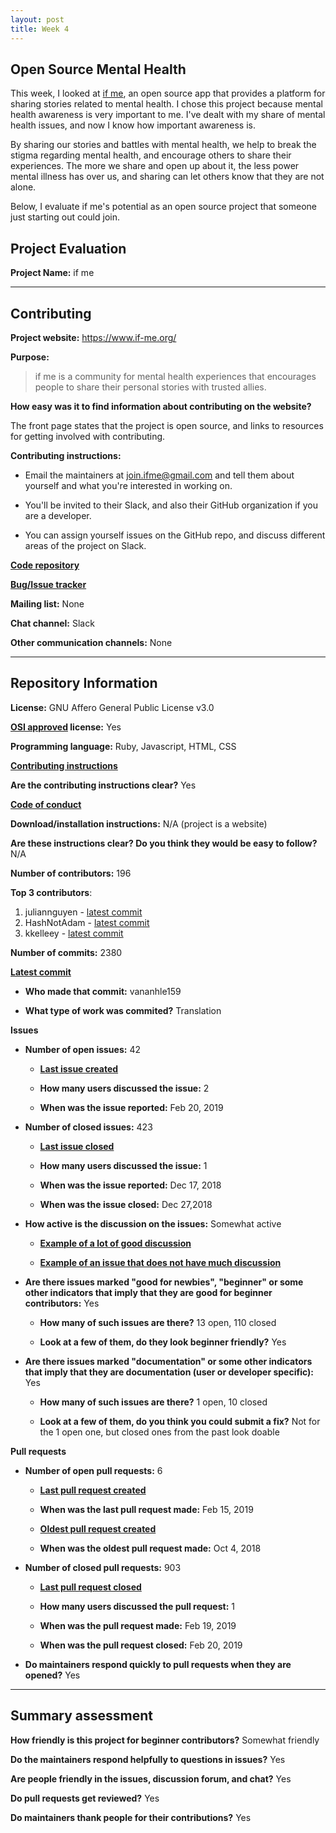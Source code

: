 ```yaml
---
layout: post
title: Week 4
---
```


## Open Source Mental Health

This week, I looked at [if me](https://www.if-me.org/), an open source app that provides a platform for sharing stories related to mental health. I chose this project because mental health awareness is very important to me. I've dealt with my share of mental health issues, and now I know how important awareness is.

By sharing our stories and battles with mental health, we help to break the stigma regarding mental health, and encourage others to share their experiences. The more we share and open up about it, the less power mental illness has over us, and sharing can let others know that they are not alone.

Below, I evaluate if me's potential as an open source project that someone just starting out could join.

## Project Evaluation

__Project Name:__ if me

---

## Contributing

__Project website:__ <https://www.if-me.org/>

__Purpose:__ 
>if me is a community for mental health experiences that encourages people to share their personal stories with trusted allies.

__How easy was it to find information about contributing on the website?__

The front page states that the project is open source, and links to resources for getting involved with contributing.

__Contributing instructions:__

- Email the maintainers at <join.ifme@gmail.com> and tell them about yourself and what you're interested in working on.

- You'll be invited to their Slack, and also their GitHub organization if you are a developer.

- You can assign yourself issues on the GitHub repo, and discuss different areas of the project on Slack.

[__Code repository__](https://github.com/ifmeorg/ifme)

[__Bug/Issue tracker__](https://github.com/ifmeorg/ifme/issues)

__Mailing list:__ None

__Chat channel:__ Slack

__Other communication channels:__ None

---

## Repository Information

__License:__ GNU Affero General Public License v3.0

__[OSI approved](https://opensource.org/licenses/alphabetical) license:__ Yes

__Programming language:__ Ruby, Javascript, HTML, CSS

[__Contributing instructions__](https://github.com/ifmeorg/ifme/blob/master/CONTRIBUTING.md)

__Are the contributing instructions clear?__ Yes

[__Code of conduct__](https://github.com/ifmeorg/ifme/blob/master/code_of_conduct.md)

__Download/installation instructions:__ N/A (project is a website)

__Are these instructions clear? Do you think they would be easy to follow?__ N/A

__Number of contributors:__ 196

__Top 3 contributors__:

1. juliannguyen - [latest commit](https://github.com/ifmeorg/ifme/commit/2f9867173d96df6a7c3b5e18620fe734ab761634)
2. HashNotAdam - [latest commit](https://github.com/ifmeorg/ifme/commit/56322650cbad92d91daefeb1e64044d291a883d5)
3. kkelleey - [latest commit](https://github.com/ifmeorg/ifme/commit/e86d2b6b95f0c4c1f375a7dbad89de7e2ee3a84a)

__Number of commits:__ 2380

[__Latest commit__](https://github.com/ifmeorg/ifme/commit/f1f3604a4dde551d1a78f4d9466b2ef27dfe2c48)

- __Who made that commit:__ vananhle159

- __What type of work was commited?__ Translation


__Issues__

- __Number of open issues:__ 42

    - [__Last issue created__](https://github.com/ifmeorg/ifme/issues/1373)

    - __How many users discussed the issue:__ 2
    
    - __When was the issue reported:__ Feb 20, 2019

- __Number of closed issues:__ 423

    - [__Last issue closed__](https://github.com/ifmeorg/ifme/issues/1316)

    - __How many users discussed the issue:__ 1

    - __When was the issue reported:__ Dec 17, 2018

    - __When was the issue closed:__ Dec 27,2018

- __How active is the discussion on the issues:__ Somewhat active

    - [__Example of a lot of good discussion__](https://github.com/ifmeorg/ifme/issues/1184)
    
    - [__Example of an issue that does not have much discussion__](https://github.com/ifmeorg/ifme/issues/1302)

- __Are there issues marked "good for newbies", "beginner" or some other indicators that imply that they are good for beginner contributors:__ Yes

    - __How many of such issues are there?__ 13 open, 110 closed
    
    - __Look at a few of them, do they look beginner friendly?__ Yes

- __Are there issues marked "documentation" or some other indicators that imply that they are documentation (user or developer specific):__ Yes

    - __How many of such issues are there?__ 1 open, 10 closed
    
    - __Look at a few of them, do you think you could submit a fix?__ Not for the 1 open one, but closed ones from the past look doable

__Pull requests__

- __Number of open pull requests:__ 6

    - [__Last pull request created__](https://github.com/ifmeorg/ifme/pull/1366)
    
    - __When was the last pull request made:__ Feb 15, 2019

    - [__Oldest pull request created__](https://github.com/ifmeorg/ifme/pull/1096)
    
    - __When was the oldest pull request made:__ Oct 4, 2018

- __Number of closed pull requests:__ 903

    - [__Last pull request closed__](https://github.com/ifmeorg/ifme/pull/1371)
    
    - __How many users discussed the pull request:__ 1
    
    - __When was the pull request made:__ Feb 19, 2019
    
    - __When was the pull request closed:__ Feb 20, 2019
    
- __Do maintainers respond quickly to pull requests when they are opened?__ Yes

---

## Summary assessment
__How friendly is this project for beginner contributors?__ Somewhat friendly

__Do the maintainers respond helpfully to questions in issues?__ Yes

__Are people friendly in the issues, discussion forum, and chat?__ Yes

__Do pull requests get reviewed?__ Yes

__Do maintainers thank people for their contributions?__ Yes